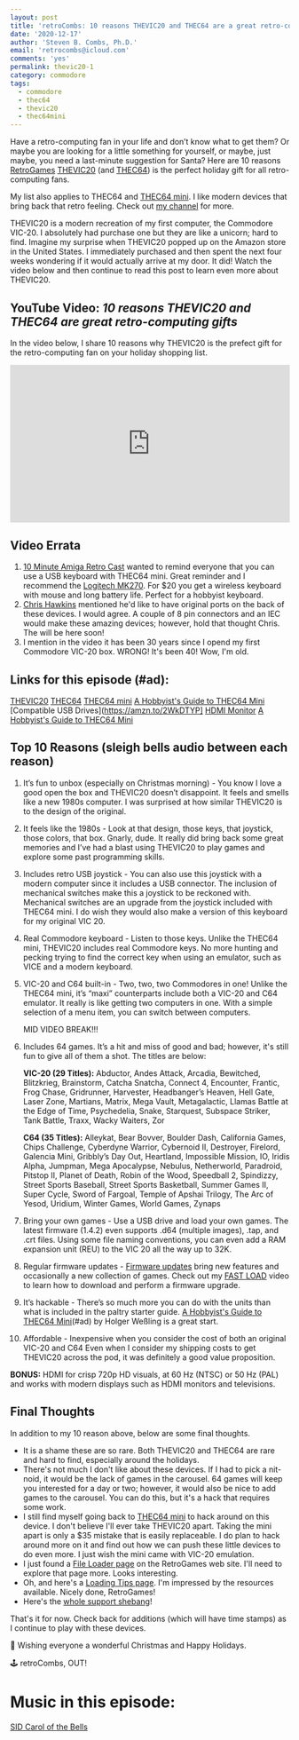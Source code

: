 ```yaml
---
layout: post
title: 'retroCombs: 10 reasons THEVIC20 and THEC64 are a great retro-computing gifts'
date: '2020-12-17'
author: 'Steven B. Combs, Ph.D.'
email: 'retrocombs@icloud.com'
comments: 'yes'
permalink: thevic20-1
category: commodore
tags:
  - commodore
  - thec64
  - thevic20
  - thec64mini
---
```


Have a retro-computing fan in your life and don’t know what to get them? Or maybe you are looking for a little something for yourself, or maybe, just maybe, you need a last-minute suggestion for Santa? Here are 10 reasons [RetroGames](https://retrogames.biz/) [THEVIC20](https://amzn.to/3mqqfOg) (and [THEC64](https://amzn.to/37qtT6H)) is the perfect holiday gift for all retro-computing fans.

My list also applies to THEC64 and [THEC64 mini](https://amzn.to/2IX3Omj). I like modern devices that bring back that retro feeling. Check out [my channel](https://www.youtube.com/stevencombs) for more.

THEVIC20 is a modern recreation of my first computer, the Commodore VIC-20. I absolutely had purchase one but they are like a unicorn; hard to find. Imagine my surprise when THEVIC20 popped up on the Amazon store in the United States. I immediately purchased and then spent the next four weeks wondering if it would actually arrive at my door. It did! Watch the video below and then continue to read this post to learn even more about THEVIC20.

## YouTube Video: _10 reasons THEVIC20 and THEC64 are great retro-computing gifts_

In the video below, I share 10 reasons why THEVIC20 is the prefect gift for the retro-computing fan on your holiday shopping list.

<div style="position:relative;padding-top:56.25%;"><p><iframe src="https://www.youtube.com/embed/QYr5078FzJE" frameborder="0" allowfullscreen="true" mozallowfullscreen="true" webkitallowfullscreen="true" style="position:absolute;top:0;left:0;width:100%;height:100%;"></iframe></p></div>

## Video Errata

1. [10 Minute Amiga Retro Cast](http://www.youtube.com/channel/UCSWXB7cc8mAtCjK8iXAJc1A) wanted to remind everyone that you can use a USB keyboard with THEC64 mini. Great reminder and I recommend the [Logitech MK270](https://amzn.to/3p4LmaS). For $20 you get a wireless keyboard with mouse and long battery life. Perfect for a hobbyist keyboard.
2. [Chris Hawkins](http://www.youtube.com/channel/UCqyCNJrfSsZ0G6B_jRz-UpA) mentioned he'd like to have original ports on the back of these devices. I would agree. A couple of 8 pin connectors and an IEC would make these amazing devices; however, hold that thought Chris. The [](/mega65-1) will be here soon!
3. I mention in the video it has been 30 years since I opend my first Commodore VIC-20 box. WRONG! It's been 40! Wow, I'm old.

## Links for this episode (#ad):

[THEVIC20](https://amzn.to/37sww86)
[THEC64](https://amzn.to/2LKMYrR)
[THEC64 mini](https://amzn.to/3mn3v1P)
[A Hobbyist's Guide to THEC64 Mini](https://amzn.to/37rLZFj)
[Compatible USB Drives](https://amzn.to/2WkDTYP]
[HDMI Monitor](https://amzn.to/2KAiOqp)
[A Hobbyist's Guide to THEC64 Mini](https://amzn.to/37rLZFj)

## Top 10 Reasons (sleigh bells audio between each reason)

1. It’s fun to unbox (especially on Christmas morning) - You know I love a good open the box and THEVIC20 doesn’t disappoint. It feels and smells like a new 1980s computer. I was surprised at how similar THEVIC20 is to the design of the original.
2. It feels like the 1980s - Look at that design, those keys, that joystick, those colors, that box. Gnarly, dude. It really did bring back some great memories and I’ve had a blast using THEVIC20 to play games and explore some past programming skills.
3. Includes retro USB joystick - You can also use this joystick with a modern computer since it includes a USB connector. The inclusion of mechanical switches make this a joystick to be reckoned with. Mechanical switches are an upgrade from the joystick included with THEC64 mini. I do wish they would also make a version of this keyboard for my original VIC 20.
4. Real Commodore keyboard - Listen to those keys. Unlike the THEC64 mini, THEVIC20 includes real Commodore keys. No more hunting and pecking trying to find the correct key when using an emulator, such as VICE and a modern keyboard.
5. VIC-20 and C64 built-in - Two, two, two Commodores in one! Unlike the THEC64 mini, it’s “maxi” counterparts include both a VIC-20 and C64 emulator. It really is like getting two computers in one. With a simple selection of a menu item, you can switch between computers.

    MID VIDEO BREAK!!!

6. Includes 64 games. It’s a hit and miss of good and bad; however, it's still fun to give all of them a shot. The titles are below:

    **VIC-20 (29 Titles):** Abductor, Andes Attack, Arcadia, Bewitched, Blitzkrieg, Brainstorm, Catcha Snatcha, Connect 4, Encounter, Frantic, Frog Chase, Gridrunner, Harvester, Headbanger’s Heaven, Hell Gate, Laser Zone, Martians, Matrix, Mega Vault, Metagalactic, Llamas Battle at the Edge of Time, Psychedelia, Snake, Starquest, Subspace Striker, Tank Battle, Traxx, Wacky Waiters, Zor

    **C64 (35 Titles):** Alleykat, Bear Bovver, Boulder Dash, California Games, Chips Challenge, Cyberdyne Warrior, Cybernoid II, Destroyer, Firelord, Galencia Mini, Gribbly’s Day Out, Heartland, Impossible Mission, IO, Iridis Alpha, Jumpman, Mega Apocalypse, Nebulus, Netherworld, Paradroid, Pitstop II, Planet of Death, Robin of the Wood, Speedball 2, Spindizzy, Street Sports Baseball, Street Sports Basketball, Summer Games II, Super Cycle, Sword of Fargoal, Temple of Apshai Trilogy, The Arc of Yesod, Uridium, Winter Games, World Games, Zynaps

7. Bring your own games - Use a USB drive and load your own games. The latest firmware (1.4.2) even supports .d64 (multiple images), .tap, and .crt files. Using some file naming conventions, you can even add a RAM expansion unit (REU) to the VIC 20 all the way up to 32K.
8. Regular firmware updates - [Firmware updates](https://retrogames.biz/thec64/support/upgrade-thec64) bring new features and occasionally a new collection of games. Check out my [FAST LOAD](https://youtu.be/05VWxCgaZBk) video to learn how to download and perform a firmware upgrade.
9. It’s hackable - There’s so much more you can do with the units than what is included in the paltry starter guide. [A Hobbyist's Guide to THEC64 Mini](https://amzn.to/37rLZFj)(#ad) by Holger Weßling is a great start.
10. Affordable - Inexpensive when you consider the cost of both an original VIC-20 and C64 Even when I consider my shipping costs to get THEVIC20 across the pod, it was definitely a good value proposition.

**BONUS:** HDMI for crisp 720p HD visuals, at 60 Hz (NTSC) or 50 Hz (PAL) and works with modern displays such as HDMI monitors and televisions.

## Final Thoughts

In addition to my 10 reason above, below are some final thoughts.

* It is a shame these are so rare. Both THEVIC20 and THEC64 are rare and hard to find, especially around the holidays.
* There's not much I don't like about these devices. If I had to pick a nit-noid, it would be the lack of games in the carousel. 64 games will keep you interested for a day or two; however, it would also be nice to add games to the carousel. You can do this, but it's a hack that requires some work.
* I still find myself going back to [THEC64 mini](https://amzn.to/3mn3v1P) to hack around on this device. I don't believe I'll ever take THEVIC20 apart. Taking the mini apart is only a $35 mistake that is easily replaceable. I do plan to hack around more on it and find out how we can push these little devices to do even more. I just wish the mini came with VIC-20 emulation.
* I just found a [File Loader page](https://retrogames.biz/thec64/support/file-loader) on the RetroGames web site. I'll need to explore that page more. Looks interesting.
* Oh, and here's a [Loading Tips page](https://retrogames.biz/thec64/support/loading-tips). I'm impressed by the resources available. Nicely done, RetroGames!
* Here's the [whole support shebang](https://retrogames.biz/thec64/support)!

That's it for now. Check back for additions (which will have time stamps) as I continue to play with these devices.

🎅 Wishing everyone a wonderful Christmas and Happy Holidays.

🕹️ retroCombs, OUT!

# Music in this episode:

[SID Carol of the Bells](https://deepsid.chordian.net/?file=/Compute%27s%20Gazette%20SID%20Collection%20139/Carl_Benton/Carol_of_the_Bells.mus)
